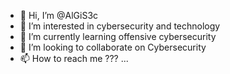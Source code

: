 - 👋 Hi, I’m @AlGiS3c
- 👀 I’m interested in cybersecurity and technology
- 🌱 I’m currently learning offensive cybersecurity
- 💞️ I’m looking to collaborate on Cybersecurity
- 📫 How to reach me ??? ...

<!---
AlGiS3c/AlGiS3c is a ✨ special ✨ repository because its `README.md` (this file) appears on your GitHub profile.
You can click the Preview link to take a look at your changes.
--->
